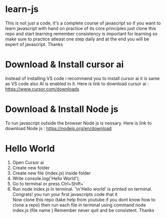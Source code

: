 # learn-js
This is not just a code, it's a complete course of javascript so if you want to learn javascript with hand on practice of its core principles just clone this repo and start learning remember consistency is important for learning so make sure to practice atleast one step daily and at the end you will be expert of javascript. Thanks
# Download & Install cursor ai
Instead of installing VS code i recommend you to install cursor ai it is same as VS code also AI is enabled in it.
Here is link to download  cursor ai :  https://www.cursor.com/downloads
# Download & Install Node js
To run javascript outside the browser Node js is nessary.
Here is link to download  Node js : https://nodejs.org/en/download
# Hello World
1. Open Cursor ai
2. Create new folder
3. Create new file (index.js) inside folder
4. Write console.log('Hello World');
5. Go to terminal or press Ctrl+Shift+`
6. Run node index.js in terminal. '\n'Hello world' is printed on terminal. 
Congrats! you run your first javascripts code that it    
Now clone this repo (take help from youtube if you dont know how to clone a repo) then run each file in terminal using command node index.js (file name ) 
Remember never quit and be consistent. Thanks




